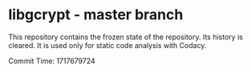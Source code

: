 # libgcrypt - master branch

This repository contains the frozen state of the repository.
Its history is cleared. It is used only for static code
analysis with Codacy.

Commit Time: 1717679724